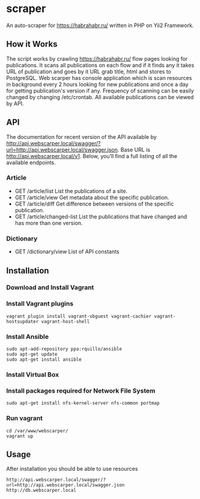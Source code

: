 scraper
=======
An auto-scraper for https://habrahabr.ru/ written in PHP on Yii2 Framework.

## How it Works

The script works by crawling https://habrahabr.ru/ flow pages looking for publications.
It scans all publications on each flow and if it finds any it takes URL of publication and goes by it URL grab title, html and stores to PostgreSQL.
Web scarper has console application which is scan resources in background every 2 hours looking for new publications and once a day for getting publication's version if any.
Frequency of scanning can be easily changed by changing /etc/crontab.
All available publications can be viewed by API.

## API

The documentation for recent version of the API available by http://api.webscarper.local/swagger/?url=http://api.webscarper.local/swagger.json.
Base URL is http://api.webscarper.local/v1.
Below, you’ll find a full listing of all the available endpoints.

### Article

* GET /article/list List the publications of a site.
* GET /article/view Get metadata about the specific publication.
* GET /article/diff Get difference between versions of the specific publication.
* GET /article/changed-list List the publications that have changed and has more than one version.

### Dictionary
* GET /dictionary/view List of API constants

## Installation

### Download and Install Vagrant
### Install Vagrant plugins
```
vagrant plugin install vagrant-vbguest vagrant-cachier vagrant-hostsupdater vagrant-host-shell
```
### Install Ansible
```
sudo apt-add-repository ppa:rquillo/ansible
sudo apt-get update
sudo apt-get install ansible
```
### Install Virtual Box
### Install packages required for Network File System
```
sudo apt-get install nfs-kernel-server nfs-common portmap
```
### Run vagrant
```
cd /var/www/webscarper/
vagrant up
```

## Usage

After installation you should be able to use resources
```
http://api.webscarper.local/swagger/?url=http://api.webscarper.local/swagger.json
http://db.webscarper.local
```